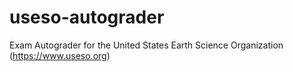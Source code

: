 # useso-autograder
Exam Autograder for the United States Earth Science Organization (https://www.useso.org)
